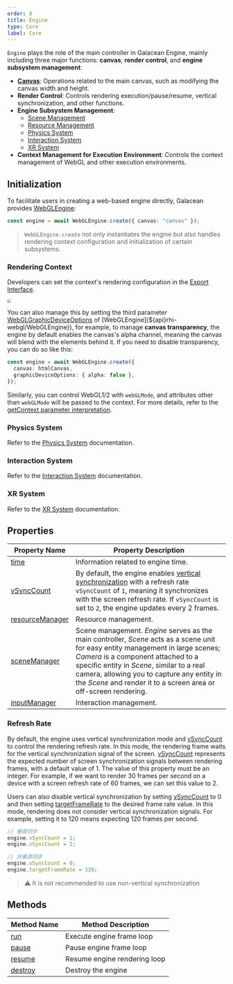 ```yaml
---
order: 0
title: Engine
type: Core
label: Core
---
```


`Engine` plays the role of the main controller in Galacean Engine, mainly including three major functions: **canvas**, **render control**, and **engine subsystem management**:

- **[Canvas](/en/docs/core-canvas)**: Operations related to the main canvas, such as modifying the canvas width and height.
- **Render Control**: Controls rendering execution/pause/resume, vertical synchronization, and other functions.
- **Engine Subsystem Management**:
  - [Scene Management](/en/docs/core-scene})
  - [Resource Management](/en/docs/assets-overall})
  - [Physics System](/en/docs/physics-overall})
  - [Interaction System](/en/docs/input})
  - [XR System](/en/docs/xr-overall})
- **Context Management for Execution Environment**: Controls the context management of WebGL and other execution environments.

## Initialization

To facilitate users in creating a web-based engine directly, Galacean provides [WebGLEngine](${api}rhi-webgl/WebGLEngine):

```typescript
const engine = await WebGLEngine.create({ canvas: "canvas" });
```

> `WebGLEngine.create` not only instantiates the engine but also handles rendering context configuration and initialization of certain subsystems.

### Rendering Context

Developers can set the context's rendering configuration in the [Export Interface](/en/docs/assets-build).

<img src="https://mdn.alipayobjects.com/huamei_yo47yq/afts/img/A*WZHzRYIpUzQAAAAAAAAAAAAADhuCAQ/original" style="zoom:50%;" />

You can also manage this by setting the third parameter [WebGLGraphicDeviceOptions](${api}rhi-webgl/WebGLGraphicDeviceOptions) of [WebGLEngine](${api}rhi-webgl/WebGLEngine}), for example, to manage **canvas transparency**, the engine by default enables the canvas's alpha channel, meaning the canvas will blend with the elements behind it. If you need to disable transparency, you can do so like this:

```typescript
const engine = await WebGLEngine.create({
  canvas: htmlCanvas,
  graphicDeviceOptions: { alpha: false },
});
```

Similarly, you can control WebGL1/2 with `webGLMode`, and attributes other than `webGLMode` will be passed to the context. For more details, refer to the [getContext parameter interpretation](https://developer.mozilla.org/en-US/en/docs/Web/API/HTMLCanvasElement/getContext#parameters).

### Physics System

Refer to the [Physics System](/en/docs/physics-overall) documentation.

### Interaction System

Refer to the [Interaction System](/en/docs/input) documentation.

### XR System

Refer to the [XR System](/en/docs/xr-overall) documentation.

## Properties

| Property Name                                         | Property Description                                                                                                                                                                                                                             |
| ----------------------------------------------------- | ------------------------------------------------------------------------------------------------------------------------------------------------------------------------------------------------------------------------------------------------ |
| [time](/apis/core/#Engine-time)                        | Information related to engine time.                                                                                                                                                                                                               |
| [vSyncCount](/apis/core/#Engine-vSyncCount)             | By default, the engine enables [vertical synchronization](https://en.wikipedia.org/wiki/Screen_tearing) with a refresh rate `vSyncCount` of `1`, meaning it synchronizes with the screen refresh rate. If `vSyncCount` is set to `2`, the engine updates every 2 frames. |
| [resourceManager](/apis/core/#Engine-resourceManager)  | Resource management.                                                                                                                                                                                                                             |
| [sceneManager](/apis/core/#Engine-sceneManager)        | Scene management. _Engine_ serves as the main controller, _Scene_ acts as a scene unit for easy entity management in large scenes; _Camera_ is a component attached to a specific entity in _Scene_, similar to a real camera, allowing you to capture any entity in the _Scene_ and render it to a screen area or off-screen rendering. |
| [inputManager](/apis/core/#Engine-inputManager)        | Interaction management.                                                                                                                                                                                                                          |

### Refresh Rate

By default, the engine uses vertical synchronization mode and [vSyncCount](/apis/core/#Engine-vSyncCount) to control the rendering refresh rate. In this mode, the rendering frame waits for the vertical synchronization signal of the screen. [vSyncCount](/apis/core/#Engine-vSyncCount) represents the expected number of screen synchronization signals between rendering frames, with a default value of 1. The value of this property must be an integer. For example, if we want to render 30 frames per second on a device with a screen refresh rate of 60 frames, we can set this value to 2.

Users can also disable vertical synchronization by setting [vSyncCount](/apis/core/#Engine-vSyncCount) to 0 and then setting [targetFrameRate](/apis/core/#Engine-targetFrameRate) to the desired frame rate value. In this mode, rendering does not consider vertical synchronization signals. For example, setting it to 120 means expecting 120 frames per second.

```typescript
// 垂直同步
engine.vSyncCount = 1;
engine.vSyncCount = 2;

// 非垂直同步
engine.vSyncCount = 0;
engine.targetFrameRate = 120;
```

> ⚠️ It is not recommended to use non-vertical synchronization

## Methods

| Method Name                         | Method Description      |
| ----------------------------------- | ----------------------- |
| [run](/apis/core/#Engine-run)        | Execute engine frame loop |
| [pause](/apis/core/#Engine-pause)    | Pause engine frame loop   |
| [resume](/apis/core/#Engine-resume)  | Resume engine rendering loop |
| [destroy](/apis/core/#Engine-destroy)| Destroy the engine       |
